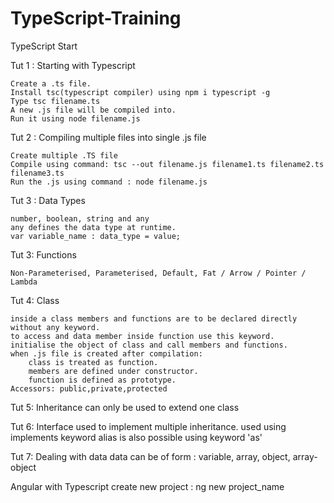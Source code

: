 # TypeScript-Training
TypeScript Start

Tut 1 : Starting with Typescript

    Create a .ts file.
    Install tsc(typescript compiler) using npm i typescript -g
    Type tsc filename.ts
    A new .js file will be compiled into.
    Run it using node filename.js

Tut 2 : Compiling multiple files into single .js file

    Create multiple .TS file
    Compile using command: tsc --out filename.js filename1.ts filename2.ts filename3.ts
    Run the .js using command : node filename.js

Tut 3 : Data Types
    
    number, boolean, string and any
    any defines the data type at runtime.
    var variable_name : data_type = value;

Tut 3: Functions

    Non-Parameterised, Parameterised, Default, Fat / Arrow / Pointer / Lambda

Tut 4: Class

    inside a class members and functions are to be declared directly without any keyword.
    to access and data member inside function use this keyword.
    initialise the object of class and call members and functions.
    when .js file is created after compilation:
        class is treated as function.
        members are defined under constructor.
        function is defined as prototype.
    Accessors: public,private,protected

Tut 5: Inheritance
    can only be used to extend one class
    
Tut 6: Interface
    used to implement multiple inheritance.
    used using implements keyword
    alias is also possible using keyword 'as'

Tut 7: Dealing with data
    data can be of form : variable, array, object, array-object

Angular with Typescript
    create new project : ng new project_name